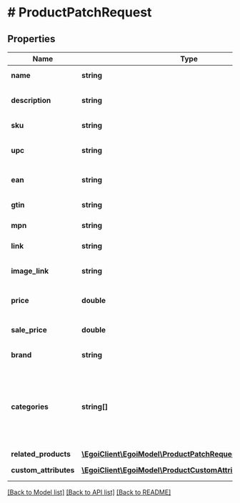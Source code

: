 # # ProductPatchRequest

## Properties

Name | Type | Description | Notes
------------ | ------------- | ------------- | -------------
**name** | **string** | Name of the product | [optional] 
**description** | **string** | Description of the product | [optional] 
**sku** | **string** | Stock Keeping Unit | [optional] 
**upc** | **string** | Universal Product Code | [optional] 
**ean** | **string** | European Article Numbering | [optional] 
**gtin** | **string** | Global Trade Item Number | [optional] 
**mpn** | **string** | Manufacturer Part Number | [optional] 
**link** | **string** | Link for the product | [optional] 
**image_link** | **string** | Link for the product image | [optional] 
**price** | **double** | Price of the product | [optional] [default to 0]
**sale_price** | **double** | Sale price of the product | [optional] [default to 0]
**brand** | **string** | Brand of the product | [optional] 
**categories** | **string[]** | Array of product categories, using the character &#39;&gt;&#39; as delimiter for the breadcrumb                         syntax | [optional] 
**related_products** | [**\EgoiClient\EgoiModel\ProductPatchRequestRelatedProducts**](ProductPatchRequestRelatedProducts.md) |  | [optional] 
**custom_attributes** | [**\EgoiClient\EgoiModel\ProductCustomAttributes[]**](ProductCustomAttributes.md) | Custom attributes | [optional] 

[[Back to Model list]](../../README.md#documentation-for-models) [[Back to API list]](../../README.md#documentation-for-api-endpoints) [[Back to README]](../../README.md)


